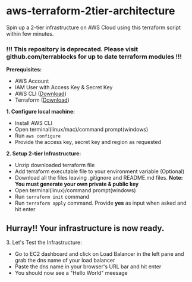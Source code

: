 # aws-terraform-2tier-architecture
Spin up a 2-tier infrastructure on AWS Cloud using this terraform script within few minutes.

### !!! This repository is deprecated. Please visit github.com/terrablocks for up to date terraform modules !!!

<strong>Prerequisites:</strong>
<ul>
  <li>AWS Account</li>
  <li>IAM User with Access Key & Secret Key</li>
  <li>AWS CLI (<a target="_blank" href="https://aws.amazon.com/cli/">Download</a>)</li>
  <li>Terraform (<a target="_blank" href="https://www.terraform.io/downloads.html">Download</a>)</li>
</ul>

<strong>1. Configure local machine:</strong>
<ul>
  <li>Install AWS CLI</li>
  <li>Open terminal(linux/mac)/command prompt(windows)</li>
  <li>Run <code>aws configure</code></li>
  <li>Provide the access key, secret key and region as requested</li>
</ul>

<strong>2. Setup 2-tier Infrastructure:</strong>
<ul>
  <li>Unzip downloaded terraform file</li>
  <li>Add terraform executable file to your environment variable (Optional)</li>
  <li>Download all the files leaving .gitignore and README.md files. <strong>Note: You must generate your own private & public key</strong></li>
  <li>Open terminal(linux)/command prompt(windows)</li>
  <li>Run <code>terraform init</code> command</li>
  <li>Run <code>terraform apply</code> command. Provide <strong>yes</strong> as input when asked and hit enter</li>
</ul>

<h2><strong>Hurray!! Your infrastructure is now ready.</strong></h2>

<p>3. Let's Test the Infrastructure:</p>
<ul>
  <li>Go to EC2 dashboard and click on Load Balancer in the left pane and grab the dns name of your load balancer</li>
  <li>Paste the dns name in your browser's URL bar and hit enter</li>
  <li>You should now see a "Hello World" meesage</li>
</ul>
